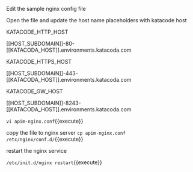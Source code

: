 
Edit the sample nginx config file

Open the file and update the host name placeholders with katacode host

KATACODE_HTTP_HOST

[[HOST_SUBDOMAIN]]-80-[[KATACODA_HOST]].environments.katacoda.com

KATACODE_HTTPS_HOST

[[HOST_SUBDOMAIN]]-443-[[KATACODA_HOST]].environments.katacoda.com

KATACODE_GW_HOST

[[HOST_SUBDOMAIN]]-8243-[[KATACODA_HOST]].environments.katacoda.com


`vi apim-nginx.conf`{{execute}}

copy the file to nginx server
`cp apim-nginx.conf /etc/nginx/conf.d/`{{execute}}

restart the nginx service

`/etc/init.d/nginx restart`{{execute}}

